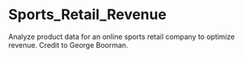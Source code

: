 # Sports_Retail_Revenue
Analyze product data for an online sports retail company to optimize revenue. Credit to George Boorman.
